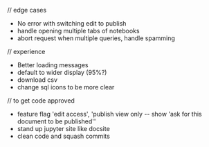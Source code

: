 
// edge cases
- No error with switching edit to publish
- handle opening multiple tabs of notebooks
- abort request when multiple queries, handle spamming


// experience
- Better loading messages
- default to wider display (95%?)
- download csv
- change sql icons to be more clear


// to get code approved
- feature flag 'edit access', 'publish view only -- show 'ask for this document to be published''
- stand up jupyter site like docsite
- clean code and squash commits